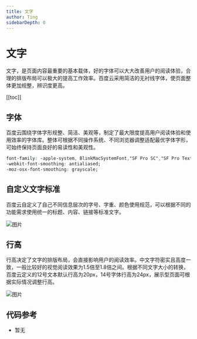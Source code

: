 ```yaml
---
title: 文字
author: Ting
sidebarDepth: 0
---
```

# 文字

文字，是页面内容最重要的基本载体，好的字体可以大大改善用户的阅读体验，合理的排版布局可以极大的提高工作效率。百度云采用简洁的无衬线字体，使页面整体更加规整，辨识度更高。

[[toc]]

## 字体

百度云围绕字体字形规整、简洁、美观等，制定了最大限度提高用户阅读体验和使用效率的字体库。整体可根据不同操作系统、不同浏览器调整适配最优字体字形，可始终保持页面良好的易读性和美观性。

``` css
font-family: -apple-system, BlinkMacSystemFont,"SF Pro SC","SF Pro Text","Helvetica Neue",  Helvetica, "PingFang SC","Segoe UI", Roboto, "Hiragino Sans GB", 'Arial','microsoft yahei ui',"Microsoft YaHei",SimSun, sans-serif;
-webkit-font-smoothing: antialiased; 
-moz-osx-font-smoothing: grayscale;
``` 


## 自定义文字标准

百度云自定义了自己不同信息层次的字号、字重、颜色使用规范，可以根据不同的功能需求使用统一的标题、内容、链接等标准文字。

![图片](http://baiduyun-guideline.bj.bcebos.com/console/style/typography/02_2x.png)

## 行高

行高决定了文字的排版布局，会直接影响用户的阅读效率。中文字符密实且高度一致，一般比较好的视觉阅读效果为1.5倍至1.8倍之间。根据不同文字大小的转换，百度云定义的12号文本默认行高为20px，14号字体行高为24px，展示型页面可根据实际情况调整行高。

![图片](http://baiduyun-guideline.bj.bcebos.com/console/style/typography/03_2x.png)

## 代码参考

 - 暂无

